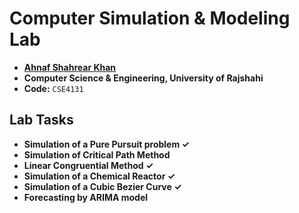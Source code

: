 # Computer Simulation & Modeling Lab
- **[Ahnaf Shahrear Khan](https://github.com/ahnafshahrear)**
- **Computer Science & Engineering, University of Rajshahi**
- **Code:** `CSE4131`

## Lab Tasks
- **Simulation of a Pure Pursuit problem ✓**
- **Simulation of Critical Path Method**
- **Linear Congruential Method ✓**
- **Simulation of a Chemical Reactor ✓**
- **Simulation of a Cubic Bezier Curve ✓**
- **Forecasting by ARIMA model**